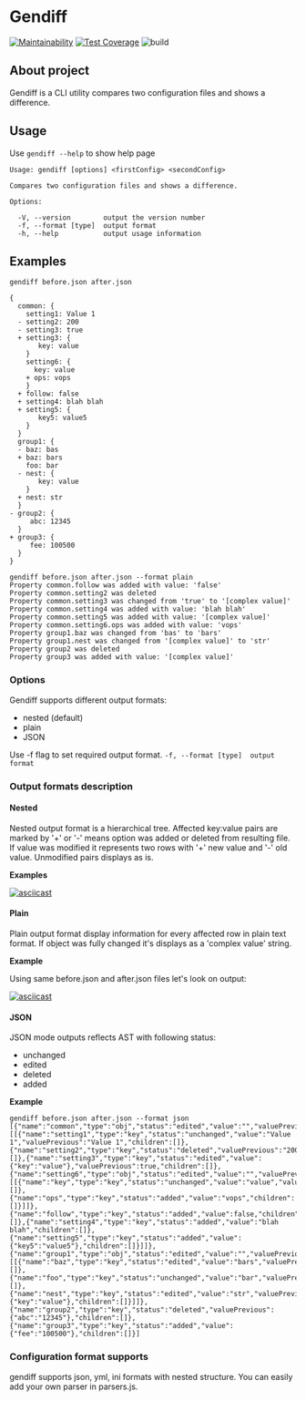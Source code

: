 # Gendiff
[![Maintainability](https://api.codeclimate.com/v1/badges/f8ca90582ad843ef1981/maintainability)](https://codeclimate.com/github/wesydi/frontend-project-lvl2/maintainability)
[![Test Coverage](https://api.codeclimate.com/v1/badges/f8ca90582ad843ef1981/test_coverage)](https://codeclimate.com/github/wesydi/frontend-project-lvl2/test_coverage)
![build](https://github.com/wesydi/frontend-project-lvl2/workflows/build/badge.svg)

## About project
Gendiff is a CLI utility compares two configuration files and shows a difference.

## Usage
Use `gendiff --help` to show help page
```
Usage: gendiff [options] <firstConfig> <secondConfig>

Compares two configuration files and shows a difference.

Options:

  -V, --version        output the version number
  -f, --format [type]  output format
  -h, --help           output usage information
```

## Examples

```
gendiff before.json after.json

{
  common: {
    setting1: Value 1
  - setting2: 200
  - setting3: true
  + setting3: {
       key: value
    }
    setting6: {
      key: value
    + ops: vops
    }
  + follow: false
  + setting4: blah blah
  + setting5: {
       key5: value5
    }
  }
  group1: {
  - baz: bas
  + baz: bars
    foo: bar
  - nest: {
       key: value
    }
  + nest: str
  }
- group2: {
     abc: 12345
  }
+ group3: {
     fee: 100500
  }
}

```

```
gendiff before.json after.json --format plain
Property common.follow was added with value: 'false'                                                                         
Property common.setting2 was deleted
Property common.setting3 was changed from 'true' to '[complex value]'
Property common.setting4 was added with value: 'blah blah'
Property common.setting5 was added with value: '[complex value]'
Property common.setting6.ops was added with value: 'vops'
Property group1.baz was changed from 'bas' to 'bars'
Property group1.nest was changed from '[complex value]' to 'str'
Property group2 was deleted
Property group3 was added with value: '[complex value]'  
```

### Options

Gendiff supports different output formats:
* nested (default)
* plain
* JSON

Use -f flag to set required output format.
`-f, --format [type]  output format`

### Output formats description

#### Nested
Nested output format is a hierarchical tree. Affected key:value pairs are marked by '+' or '-' means option was added or deleted from resulting file. If value was modified it represents two rows with '+' new value and '-' old value. Unmodified pairs displays as is.

**Examples**

[![asciicast](https://asciinema.org/a/qAqCMvGjjWq8TNWdDJ2itSw5R.svg)](https://asciinema.org/a/qAqCMvGjjWq8TNWdDJ2itSw5R)

#### Plain
Plain output format display information for every affected row in plain text format. If object was fully changed it's displays as a 'complex value' string.

**Example**

Using same before.json and after.json files let's look on output:

[![asciicast](https://asciinema.org/a/bzfNsMi56QeKhq0vZkKZ47KhN.svg)](https://asciinema.org/a/bzfNsMi56QeKhq0vZkKZ47KhN)

#### JSON
JSON mode outputs reflects AST with following status:
* unchanged
* edited
* deleted
* added 

**Example**
```
gendiff before.json after.json --format json
[{"name":"common","type":"obj","status":"edited","value":"","valuePrevious":"","children":[[{"name":"setting1","type":"key","status":"unchanged","value":"Value 1","valuePrevious":"Value 1","children":[]},{"name":"setting2","type":"key","status":"deleted","valuePrevious":"200","children":[]},{"name":"setting3","type":"key","status":"edited","value":{"key":"value"},"valuePrevious":true,"children":[]},{"name":"setting6","type":"obj","status":"edited","value":"","valuePrevious":"","children":[[{"name":"key","type":"key","status":"unchanged","value":"value","valuePrevious":"value","children":[]},{"name":"ops","type":"key","status":"added","value":"vops","children":[]}]]},{"name":"follow","type":"key","status":"added","value":false,"children":[]},{"name":"setting4","type":"key","status":"added","value":"blah blah","children":[]},{"name":"setting5","type":"key","status":"added","value":{"key5":"value5"},"children":[]}]]},{"name":"group1","type":"obj","status":"edited","value":"","valuePrevious":"","children":[[{"name":"baz","type":"key","status":"edited","value":"bars","valuePrevious":"bas","children":[]},{"name":"foo","type":"key","status":"unchanged","value":"bar","valuePrevious":"bar","children":[]},{"name":"nest","type":"key","status":"edited","value":"str","valuePrevious":{"key":"value"},"children":[]}]]},{"name":"group2","type":"key","status":"deleted","valuePrevious":{"abc":"12345"},"children":[]},{"name":"group3","type":"key","status":"added","value":{"fee":"100500"},"children":[]}]

```

### Configuration format supports

gendiff supports json, yml, ini formats with nested structure.
You can easily add your own parser in parsers.js.
